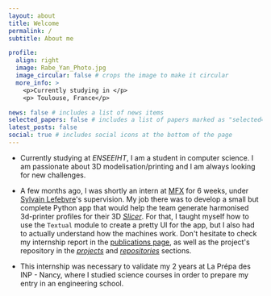 ```yaml
---
layout: about
title: Welcome
permalink: /
subtitle: About me

profile:
  align: right
  image: Rabe_Yan_Photo.jpg
  image_circular: false # crops the image to make it circular
  more_info: >
    <p>Currently studying in </p>
    <p> Toulouse, France</p>

news: false # includes a list of news items
selected_papers: false # includes a list of papers marked as "selected={true}"
latest_posts: false
social: true # includes social icons at the bottom of the page
---
```


- Currently studying at _ENSEEIHT_, I am a student in computer science. I am passionate about 3D modelisation/printing and I am always looking for new challenges. 

- A few months ago, I was shortly an intern at [MFX](https://mfx.loria.fr/) for 6 weeks, under [Sylvain Lefebvre](https://www.antexel.com/sylefeb-research/)'s supervision. My job there was to develop a small but complete Python app that would help the team generate harmonised 3d-printer profiles for their 3D [_Slicer_](https://icesl.loria.fr/). For that, I taught myself how to use the `Textual` module to create a pretty UI for the app, but I also had to actually understand how the machines work. Don't hesitate to check my internship report in the [publications page](/publications/), as well as the project's repository in the [_projects_](/projects/) and [_repositories_](/repositories/) sections.

- This internship was necessary to validate my 2 years at La Prépa des INP - Nancy, where I studied science courses in order to prepare my entry in an engineering school.

<!-- Write your biography here. Tell the world about yourself. Link to your favorite [subreddit](http://reddit.com). You can put a picture in, too. The code is already in, just name your picture `prof_pic.jpg` and put it in the `img/` folder.

Put your address / P.O. box / other info right below your picture. You can also disable any of these elements by editing `profile` property of the YAML header of your `_pages/about.md`. Edit `_bibliography/papers.bib` and Jekyll will render your [publications page](/al-folio/publications/) automatically.

Link to your social media connections, too. This theme is set up to use [Font Awesome icons](https://fontawesome.com/) and [Academicons](https://jpswalsh.github.io/academicons/), like the ones below. Add your Facebook, Twitter, LinkedIn, Google Scholar, or just disable all of them. -->
